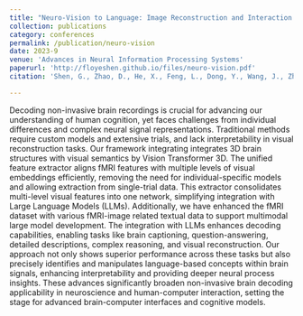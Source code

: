 ```yaml
---
title: "Neuro-Vision to Language: Image Reconstruction and Interaction via Non-invasive Brain Recordings."
collection: publications
category: conferences
permalink: /publication/neuro-vision
date: 2023-9
venue: 'Advances in Neural Information Processing Systems'
paperurl: 'http://floyeshen.github.io/files/neuro-vision.pdf'
citation: 'Shen, G., Zhao, D., He, X., Feng, L., Dong, Y., Wang, J., Zhang, Q., & Zeng, Y. (2024). Neuro-Vision to Language: Image Reconstruction and Interaction via Non-invasive Brain Recordings. Advances in Neural Information Processing Systems.'

---
```


Decoding non-invasive brain recordings is crucial for advancing our understanding of human cognition, yet faces challenges from individual differences and complex neural signal representations. Traditional methods require custom models and extensive trials, and lack interpretability in visual reconstruction tasks. Our framework integrating integrates 3D brain structures with visual semantics by Vision Transformer 3D. The unified feature extractor aligns fMRI features with multiple levels of visual embeddings efficiently, removing the need for individual-specific models and allowing extraction from single-trial data. This extractor consolidates multi-level visual features into one network, simplifying integration with Large Language Models (LLMs). Additionally, we have enhanced the fMRI dataset with various fMRI-image related textual data to support multimodal large model development. The integration with LLMs enhances decoding capabilities, enabling tasks like brain captioning, question-answering, detailed descriptions, complex reasoning, and visual reconstruction. Our approach not only shows superior performance across these tasks but also precisely identifies and manipulates language-based concepts within brain signals, enhancing interpretability and providing deeper neural process insights. These advances significantly broaden non-invasive brain decoding applicability in neuroscience and human-computer interaction, setting the stage for advanced brain-computer interfaces and cognitive models.